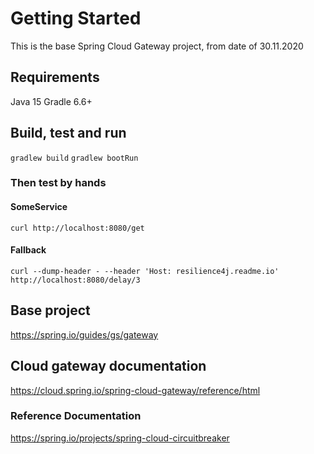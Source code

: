 # Getting Started
This is the base Spring Cloud Gateway project, from date of 30.11.2020

## Requirements
Java 15
Gradle 6.6+

## Build, test and run
`gradlew build`
`gradlew bootRun`

### Then test by hands
#### SomeService
`curl http://localhost:8080/get`
#### Fallback
`curl --dump-header - --header 'Host: resilience4j.readme.io' http://localhost:8080/delay/3`

## Base project
https://spring.io/guides/gs/gateway

## Cloud gateway documentation
https://cloud.spring.io/spring-cloud-gateway/reference/html

### Reference Documentation
https://spring.io/projects/spring-cloud-circuitbreaker